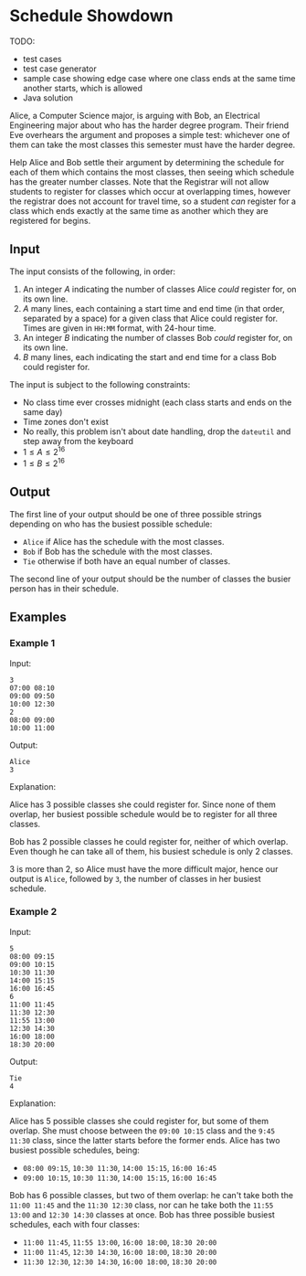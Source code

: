 # Schedule Showdown

TODO:
* test cases
* test case generator
* sample case showing edge case where one class ends at the same time another starts, which is allowed
* Java solution

Alice, a Computer Science major, is arguing with Bob, an Electrical Engineering
major about who has the harder degree program. Their friend Eve overhears the
argument and proposes a simple test: whichever one of them can take the most
classes this semester must have the harder degree.

Help Alice and Bob settle their argument by determining the schedule for each
of them which contains the most classes, then seeing which schedule has the
greater number classes. Note that the Registrar will not allow students to
register for classes which occur at overlapping times, however the registrar
does not account for travel time, so a student *can* register for a class which
ends exactly at the same time as another which they are registered for begins.

## Input

The input consists of the following, in order:

1. An integer $A$ indicating the number of classes Alice *could* register for,
   on its own line.
2. $A$ many lines, each containing a start time and end time (in that order,
   separated by a space) for a given class that Alice could register for. Times
   are given in `HH:MM` format, with 24-hour time.
3. An integer $B$ indicating the number of classes Bob *could* register for,
   on its own line.
4. $B$ many lines, each indicating the start and end time for a class Bob could
   register for.

The input is subject to the following constraints:

* No class time ever crosses midnight (each class starts and ends on the same
  day)
* Time zones don't exist
* No really, this problem isn't about date handling, drop the `dateutil` and
  step away from the keyboard
* $1 \leq A \leq 2^16$
* $1 \leq B \leq 2^16$


## Output

The first line of your output should be one of three possible strings depending
on who has the busiest possible schedule:

* `Alice` if Alice has the schedule with the most classes.
* `Bob` if Bob has the schedule with the most classes.
* `Tie` otherwise if both have an equal number of classes.

The second line of your output should be the number of classes the busier
person has in their schedule.

## Examples

### Example 1

Input:

```
3
07:00 08:10
09:00 09:50
10:00 12:30
2
08:00 09:00
10:00 11:00
```

Output:

```
Alice
3
```

Explanation:

Alice has 3 possible classes she could register for. Since none of them
overlap, her busiest possible schedule would be to register for all three
classes.


Bob has 2 possible classes he could register for, neither of which overlap.
Even though he can take all of them, his busiest schedule is only 2 classes.

3 is more than 2, so Alice must have the more difficult major, hence our output
is `Alice`, followed by `3`, the number of classes in her busiest schedule.

### Example 2

Input:

```
5
08:00 09:15
09:00 10:15
10:30 11:30
14:00 15:15
16:00 16:45
6
11:00 11:45
11:30 12:30
11:55 13:00
12:30 14:30
16:00 18:00
18:30 20:00
```

Output:

```
Tie
4
```

Explanation:

Alice has 5 possible classes she could register for, but some of them overlap.
She must choose between the `09:00 10:15` class and the `9:45 11:30` class,
since the latter starts before the former ends. Alice has two busiest possible
schedules, being:
* `08:00 09:15`, `10:30 11:30`, `14:00 15:15`, `16:00 16:45`
* `09:00 10:15`, `10:30 11:30`, `14:00 15:15`, `16:00 16:45`



Bob has 6 possible classes, but two of them overlap: he can't take both the
`11:00 11:45` and the `11:30 12:30` class, nor can he take both the `11:55
13:00` and `12:30 14:30` classes at once. Bob has three possible busiest
schedules, each with four classes:
* `11:00 11:45`, `11:55 13:00`, `16:00 18:00`, `18:30 20:00`
* `11:00 11:45`, `12:30 14:30`, `16:00 18:00`, `18:30 20:00`
* `11:30 12:30`, `12:30 14:30`, `16:00 18:00`, `18:30 20:00`

